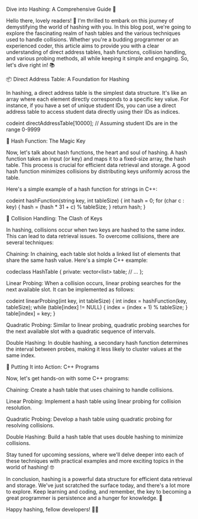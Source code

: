 Dive into Hashing: A Comprehensive Guide 🚀

Hello there, lovely readers! 👋 I'm thrilled to embark on this journey of demystifying the world of hashing with you. In this blog post, we're going to explore the fascinating realm of hash tables and the various techniques used to handle collisions. Whether you're a budding programmer or an experienced coder, this article aims to provide you with a clear understanding of direct address tables, hash functions, collision handling, and various probing methods, all while keeping it simple and engaging. So, let's dive right in! 📚

📦 Direct Address Table: A Foundation for Hashing

In hashing, a direct address table is the simplest data structure. It's like an array where each element directly corresponds to a specific key value. For instance, if you have a set of unique student IDs, you can use a direct address table to access student data directly using their IDs as indices.

codeint directAddressTable[10000]; // Assuming student IDs are in the range 0-9999

🔐 Hash Function: The Magic Key

Now, let's talk about hash functions, the heart and soul of hashing. A hash function takes an input (or key) and maps it to a fixed-size array, the hash table. This process is crucial for efficient data retrieval and storage. A good hash function minimizes collisions by distributing keys uniformly across the table.

Here's a simple example of a hash function for strings in C++:

codeint hashFunction(string key, int tableSize) {
    int hash = 0;
    for (char c : key) {
        hash = (hash * 31 + c) % tableSize;
    }
    return hash;
}

🤝 Collision Handling: The Clash of Keys

In hashing, collisions occur when two keys are hashed to the same index. This can lead to data retrieval issues. To overcome collisions, there are several techniques:

Chaining: In chaining, each table slot holds a linked list of elements that share the same hash value. Here's a simple C++ example:

 codeclass HashTable {
private:
    vector<list<int>> table;
    // ...
};

Linear Probing: When a collision occurs, linear probing searches for the next available slot. It can be implemented as follows:

codeint linearProbing(int key, int tableSize) {
    int index = hashFunction(key, tableSize);
    while (table[index] != NULL) {
        index = (index + 1) % tableSize;
    }
    table[index] = key;
}

Quadratic Probing: Similar to linear probing, quadratic probing searches for the next available slot with a quadratic sequence of intervals.

Double Hashing: In double hashing, a secondary hash function determines the interval between probes, making it less likely to cluster values at the same index.

🚀 Putting It into Action: C++ Programs

Now, let's get hands-on with some C++ programs:

Chaining: Create a hash table that uses chaining to handle collisions.

Linear Probing: Implement a hash table using linear probing for collision resolution.

Quadratic Probing: Develop a hash table using quadratic probing for resolving collisions.

Double Hashing: Build a hash table that uses double hashing to minimize collisions.

Stay tuned for upcoming sessions, where we'll delve deeper into each of these techniques with practical examples and more exciting topics in the world of hashing! 🤓

In conclusion, hashing is a powerful data structure for efficient data retrieval and storage. We've just scratched the surface today, and there's a lot more to explore. Keep learning and coding, and remember, the key to becoming a great programmer is persistence and a hunger for knowledge. 🌟

Happy hashing, fellow developers! 🚀😊
